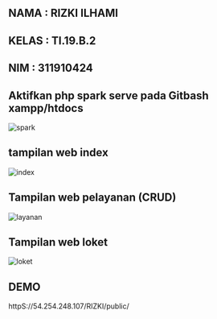 ## NAMA : RIZKI ILHAMI

## KELAS : TI.19.B.2

## NIM : 311910424

## Aktifkan php spark serve pada Gitbash xampp/htdocs

![spark](https://user-images.githubusercontent.com/81584642/126403978-39399caa-5e4a-4e13-b8df-3a1322bf3e58.JPG)

## tampilan web index

![index](https://user-images.githubusercontent.com/81584642/126403973-8bfc2a52-8da6-4590-b2e4-97de599be706.JPG)

## Tampilan web pelayanan (CRUD)

![layanan](https://user-images.githubusercontent.com/81584642/126403975-08d73fe9-ea0c-4c5e-9bec-f0f79148e103.JPG)

## Tampilan web loket

![loket](https://user-images.githubusercontent.com/81584642/126403977-d79d9abb-4566-4cb4-b637-e82e7f09bd5b.JPG)

## DEMO

httpS://54.254.248.107/RIZKI/public/
